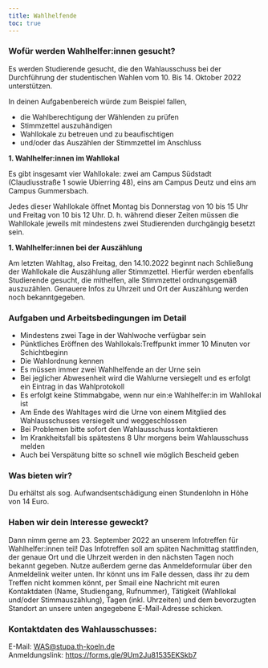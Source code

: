 ```yaml
---
title: Wahlhelfende
toc: true
---
```


### Wofür werden Wahlhelfer:innen gesucht?

Es werden Studierende gesucht, die den Wahlausschuss bei der Durchführung der studentischen Wahlen vom 10. Bis 14. Oktober 2022 unterstützen.

In deinen Aufgabenbereich würde zum Beispiel fallen,

- die Wahlberechtigung der Wählenden zu prüfen
- Stimmzettel auszuhändigen
- Wahllokale zu betreuen und zu beaufischtigen
- und/oder das Auszählen der Stimmzettel im Anschluss

**1. Wahlhelfer:innen im Wahllokal**

Es gibt insgesamt vier Wahllokale: zwei am Campus Südstadt (Claudiusstraße 1 sowie Ubierring 48), eins am Campus Deutz und eins am Campus Gummersbach.

Jedes dieser Wahllokale öffnet Montag bis Donnerstag von 10 bis 15 Uhr und Freitag von 10 bis 12 Uhr. D. h. während dieser Zeiten müssen die Wahllokale jeweils mit mindestens zwei Studierenden durchgängig besetzt sein.

**1. Wahlhelfer:innen bei der Auszählung**

Am letzten Wahltag, also Freitag, den 14.10.2022 beginnt nach Schließung der Wahllokale die Auszählung aller Stimmzettel. Hierfür werden ebenfalls Studierende gesucht, die mithelfen, alle Stimmzettel ordnungsgemäß auszuzählen. Genauere Infos zu Uhrzeit und Ort der Auszählung werden noch bekanntgegeben.

### Aufgaben und Arbeitsbedingungen im Detail

- Mindestens zwei Tage in der Wahlwoche verfügbar sein
- Pünktliches Eröffnen des Wahllokals:Treffpunkt immer 10 Minuten vor Schichtbeginn
- Die Wahlordnung kennen
- Es müssen immer zwei Wahlhelfende an der Urne sein
- Bei jeglicher Abwesenheit wird die Wahlurne versiegelt und es erfolgt ein Eintrag in das Wahlprotokoll
- Es erfolgt keine Stimmabgabe, wenn nur ein:e Wahlhelfer:in im Wahllokal ist
- Am Ende des Wahltages wird die Urne von einem Mitglied des Wahlausschusses versiegelt und weggeschlossen
- Bei Problemen bitte sofort den Wahlausschuss kontaktieren
- Im Krankheitsfall bis spätestens 8 Uhr morgens beim Wahlausschuss melden
- Auch bei Verspätung bitte so schnell wie möglich Bescheid geben

### Was bieten wir?

Du erhältst als sog. Aufwandsentschädigung einen Stundenlohn in Höhe von 14 Euro.

### Haben wir dein Interesse geweckt?

Dann nimm gerne am 23. September 2022 an unserem Infotreffen für Wahlhelfer:innen teil! Das Infotreffen soll am späten Nachmittag stattfinden, der genaue Ort und die Uhrzeit werden in den nächsten Tagen noch bekannt gegeben. Nutze außerdem gerne das Anmeldeformular über den Anmeldelink weiter unten. Ihr könnt uns im Falle dessen, dass ihr zu dem Treffen nicht kommen könnt, per Smail eine Nachricht mit euren Kontaktdaten (Name, Studiengang, Rufnummer), Tätigkeit (Wahllokal und/oder Stimmauszählung), Tagen (inkl. Uhrzeiten) und dem bevorzugten Standort an unsere unten angegebene E-Mail-Adresse schicken.

### Kontaktdaten des Wahlausschusses:

E-Mail: WAS@stupa.th-koeln.de  
Anmeldungslink: https://forms.gle/9Um2Ju81535EKSkb7
